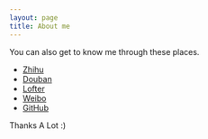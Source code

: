 ```yaml
---
layout: page
title: About me 
---
```


You can also get to know me through these places.

* [Zhihu](https://www.zhihu.com/people/omsobliga/answers)
* [Douban](https://www.douban.com/people/lhshaoren/)
* [Lofter](http://omsobliga.lofter.com)
* [Weibo](http://weibo.com/lhshaoren)
* [GitHub](https://github.com/omsobliga)

Thanks A Lot :)
